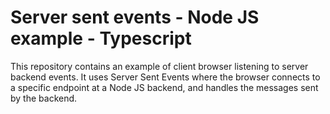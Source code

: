 # Server sent events - Node JS example - Typescript

This repository contains an example of client browser listening to server backend events. It uses Server Sent Events where the browser connects to a specific endpoint at a Node JS backend, and handles the messages sent by the backend.